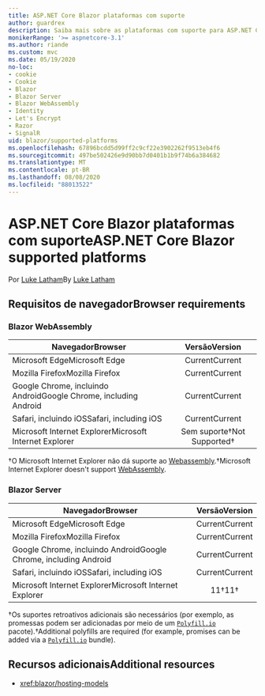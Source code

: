 ```yaml
---
title: ASP.NET Core Blazor plataformas com suporte
author: guardrex
description: Saiba mais sobre as plataformas com suporte para ASP.NET Core Blazor .
monikerRange: '>= aspnetcore-3.1'
ms.author: riande
ms.custom: mvc
ms.date: 05/19/2020
no-loc:
- cookie
- Cookie
- Blazor
- Blazor Server
- Blazor WebAssembly
- Identity
- Let's Encrypt
- Razor
- SignalR
uid: blazor/supported-platforms
ms.openlocfilehash: 67896bcdd5d99ff2c9cf22e3902262f9513eb4f6
ms.sourcegitcommit: 497be502426e9d90bb7d0401b1b9f74b6a384682
ms.translationtype: MT
ms.contentlocale: pt-BR
ms.lasthandoff: 08/08/2020
ms.locfileid: "88013522"
---
```

# <a name="aspnet-core-no-locblazor-supported-platforms"></a><span data-ttu-id="8b413-103">ASP.NET Core Blazor plataformas com suporte</span><span class="sxs-lookup"><span data-stu-id="8b413-103">ASP.NET Core Blazor supported platforms</span></span>

<span data-ttu-id="8b413-104">Por [Luke Latham](https://github.com/guardrex)</span><span class="sxs-lookup"><span data-stu-id="8b413-104">By [Luke Latham](https://github.com/guardrex)</span></span>

## <a name="browser-requirements"></a><span data-ttu-id="8b413-105">Requisitos de navegador</span><span class="sxs-lookup"><span data-stu-id="8b413-105">Browser requirements</span></span>

### Blazor WebAssembly

| <span data-ttu-id="8b413-106">Navegador</span><span class="sxs-lookup"><span data-stu-id="8b413-106">Browser</span></span>                          | <span data-ttu-id="8b413-107">Versão</span><span class="sxs-lookup"><span data-stu-id="8b413-107">Version</span></span>               |
| -------------------------------- | :-------------------: |
| <span data-ttu-id="8b413-108">Microsoft Edge</span><span class="sxs-lookup"><span data-stu-id="8b413-108">Microsoft Edge</span></span>                   | <span data-ttu-id="8b413-109">Current</span><span class="sxs-lookup"><span data-stu-id="8b413-109">Current</span></span>               |
| <span data-ttu-id="8b413-110">Mozilla Firefox</span><span class="sxs-lookup"><span data-stu-id="8b413-110">Mozilla Firefox</span></span>                  | <span data-ttu-id="8b413-111">Current</span><span class="sxs-lookup"><span data-stu-id="8b413-111">Current</span></span>               |
| <span data-ttu-id="8b413-112">Google Chrome, incluindo Android</span><span class="sxs-lookup"><span data-stu-id="8b413-112">Google Chrome, including Android</span></span> | <span data-ttu-id="8b413-113">Current</span><span class="sxs-lookup"><span data-stu-id="8b413-113">Current</span></span>               |
| <span data-ttu-id="8b413-114">Safari, incluindo iOS</span><span class="sxs-lookup"><span data-stu-id="8b413-114">Safari, including iOS</span></span>            | <span data-ttu-id="8b413-115">Current</span><span class="sxs-lookup"><span data-stu-id="8b413-115">Current</span></span>               |
| <span data-ttu-id="8b413-116">Microsoft Internet Explorer</span><span class="sxs-lookup"><span data-stu-id="8b413-116">Microsoft Internet Explorer</span></span>      | <span data-ttu-id="8b413-117">Sem suporte&dagger;</span><span class="sxs-lookup"><span data-stu-id="8b413-117">Not Supported&dagger;</span></span> |

<span data-ttu-id="8b413-118">&dagger;O Microsoft Internet Explorer não dá suporte ao [Webassembly](https://webassembly.org).</span><span class="sxs-lookup"><span data-stu-id="8b413-118">&dagger;Microsoft Internet Explorer doesn't support [WebAssembly](https://webassembly.org).</span></span>

### Blazor Server

| <span data-ttu-id="8b413-119">Navegador</span><span class="sxs-lookup"><span data-stu-id="8b413-119">Browser</span></span>                          | <span data-ttu-id="8b413-120">Versão</span><span class="sxs-lookup"><span data-stu-id="8b413-120">Version</span></span>    |
| -------------------------------- | :--------: |
| <span data-ttu-id="8b413-121">Microsoft Edge</span><span class="sxs-lookup"><span data-stu-id="8b413-121">Microsoft Edge</span></span>                   | <span data-ttu-id="8b413-122">Current</span><span class="sxs-lookup"><span data-stu-id="8b413-122">Current</span></span>    |
| <span data-ttu-id="8b413-123">Mozilla Firefox</span><span class="sxs-lookup"><span data-stu-id="8b413-123">Mozilla Firefox</span></span>                  | <span data-ttu-id="8b413-124">Current</span><span class="sxs-lookup"><span data-stu-id="8b413-124">Current</span></span>    |
| <span data-ttu-id="8b413-125">Google Chrome, incluindo Android</span><span class="sxs-lookup"><span data-stu-id="8b413-125">Google Chrome, including Android</span></span> | <span data-ttu-id="8b413-126">Current</span><span class="sxs-lookup"><span data-stu-id="8b413-126">Current</span></span>    |
| <span data-ttu-id="8b413-127">Safari, incluindo iOS</span><span class="sxs-lookup"><span data-stu-id="8b413-127">Safari, including iOS</span></span>            | <span data-ttu-id="8b413-128">Current</span><span class="sxs-lookup"><span data-stu-id="8b413-128">Current</span></span>    |
| <span data-ttu-id="8b413-129">Microsoft Internet Explorer</span><span class="sxs-lookup"><span data-stu-id="8b413-129">Microsoft Internet Explorer</span></span>      | <span data-ttu-id="8b413-130">11&dagger;</span><span class="sxs-lookup"><span data-stu-id="8b413-130">11&dagger;</span></span> |

<span data-ttu-id="8b413-131">&dagger;Os suportes retroativos adicionais são necessários (por exemplo, as promessas podem ser adicionadas por meio de um [`Polyfill.io`](https://polyfill.io/v3/) pacote).</span><span class="sxs-lookup"><span data-stu-id="8b413-131">&dagger;Additional polyfills are required (for example, promises can be added via a [`Polyfill.io`](https://polyfill.io/v3/) bundle).</span></span>

## <a name="additional-resources"></a><span data-ttu-id="8b413-132">Recursos adicionais</span><span class="sxs-lookup"><span data-stu-id="8b413-132">Additional resources</span></span>

* <xref:blazor/hosting-models>
